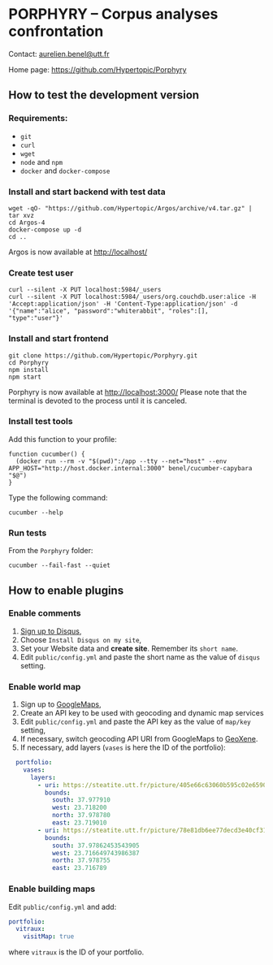 PORPHYRY – Corpus analyses confrontation
========================================

Contact: <aurelien.benel@utt.fr>

Home page: <https://github.com/Hypertopic/Porphyry>

## How to test the development version

### Requirements:

* `git`
* `curl`
* `wget`
* `node` and `npm`
* `docker` and `docker-compose`

### Install and start backend with test data

```shell
wget -qO- "https://github.com/Hypertopic/Argos/archive/v4.tar.gz" | tar xvz
cd Argos-4
docker-compose up -d
cd ..
```

Argos is now available at <http://localhost/>

### Create test user

```shell
curl --silent -X PUT localhost:5984/_users
curl --silent -X PUT localhost:5984/_users/org.couchdb.user:alice -H 'Accept:application/json' -H 'Content-Type:application/json' -d '{"name":"alice", "password":"whiterabbit", "roles":[], "type":"user"}'
```

### Install and start frontend

```shell
git clone https://github.com/Hypertopic/Porphyry.git
cd Porphyry
npm install
npm start
```
Porphyry is now available at <http://localhost:3000/>
Please note that the terminal is devoted to the process until it is canceled.

### Install test tools

Add this function to your profile:

```shell
function cucumber() {
  (docker run --rm -v "$(pwd)":/app --tty --net="host" --env APP_HOST="http://host.docker.internal:3000" benel/cucumber-capybara "$@")
}
```

Type the following command:

```shell
cucumber --help
```

### Run tests

From the `Porphyry` folder:

```shell
cucumber --fail-fast --quiet
```

## How to enable plugins

### Enable comments

  1. [Sign up to Disqus](https://disqus.com/profile/signup/),
  2. Choose `Install Disqus on my site`,
  3. Set your Website data and **create site**. Remember its `short name`.
  4. Edit `public/config.yml` and paste the short name as the value of `disqus` setting.

### Enable world map

  1. Sign up to [GoogleMaps](https://console.cloud.google.com/google/maps-apis/overview),
  2. Create an API key to be used with geocoding and dynamic map services
  3. Edit `public/config.yml` and paste the API key as the value of `map/key` setting,
  4. If necessary, switch geocoding API URI from GoogleMaps to [GeoXene](https://github.com/Hypertopic/GeoXEne).
  5. If necessary, add layers (`vases` is here the ID of the portfolio):

```yaml
  portfolio:
    vases:
      layers:
        - uri: https://steatite.utt.fr/picture/405e66c63060b595c02e6590a8f6abbda104cb03
          bounds:
            south: 37.977910
            west: 23.718200
            north: 37.978780
            east: 23.719010
        - uri: https://steatite.utt.fr/picture/78e81db6ee77decd3e40cf3124c04a6aaaaa2fc4
          bounds:
            south: 37.97862453543905
            west: 23.716649743986387
            north: 37.978755
            east: 23.716789
```

### Enable building maps

Edit `public/config.yml` and add:

```yaml
portfolio:
  vitraux:
    visitMap: true
```
where `vitraux` is the ID of your portfolio.
